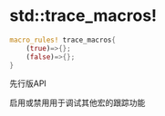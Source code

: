 # std::trace_macros!

```rust
macro_rules! trace_macros{
	(true)=>{};
    (false)=>{};
}
```

先行版API

启用或禁用用于调试其他宏的跟踪功能

